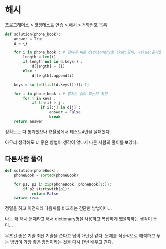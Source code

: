 # 해시

프로그래머스 > 코딩테스트 연습 > 해시 > 전화번호 목록


```python
def solution(phone_book):
    answer = True
    d = {}
    
    for i in phone_book : # 길이에 따른 dictionary형 (key:길이, value:문자열)
        length = len(i)
        if length not in d.keys() :
            d[length] = [i]
        else :
            d[length].append(i)

    keys = sorted(list(d.keys()))[:-1]
    
    for i in phone_book : # 겹치는 값이 있는지 확인
        for j in keys :
            if len(i) > j :
                if i[:j] in d[j] :
                    answer = False
                    break
    return answer
```

정확도는 다 통과했으나 효율성에서 테스트4번을 실패했다.

아무리 생각해도 더 좋은 방법이 생각이 않나서 다른 사람의 풀이를 보았다.

## 다른사람 풀이


```python
def solution(phoneBook):
    phoneBook = sorted(phoneBook)

    for p1, p2 in zip(phoneBook, phoneBook[1:]):
        if p2.startswith(p1):
            return False
    return True
```

정렬을 하고 이전꺼와 다음꺼를 비교하는 간단한 방법이다...

나는 왜 해시 문제라고 해서 dictionary형을 사용하고 복잡하게 했을까하는 생각이 든다...

무조건 좋은 기술 최신 기술을 쓴다고 답이 아닌것 같다. 문제를 직관적으로 해석하고 푸는 방법이 가장 좋은 방법이라는 것을 다시 한번 배우고 간다.
